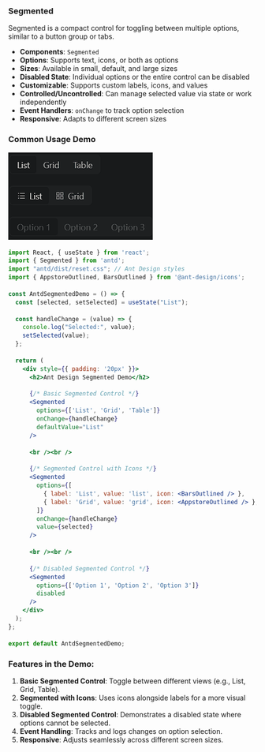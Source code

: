 ### Segmented

Segmented is a compact control for toggling between multiple options, similar to a button group or tabs.

- **Components**: `Segmented`
- **Options**: Supports text, icons, or both as options
- **Sizes**: Available in small, default, and large sizes
- **Disabled State**: Individual options or the entire control can be disabled
- **Customizable**: Supports custom labels, icons, and values
- **Controlled/Uncontrolled**: Can manage selected value via state or work independently
- **Event Handlers**: `onChange` to track option selection
- **Responsive**: Adapts to different screen sizes

### Common Usage Demo

![image-20241120222025175](assets/image-20241120222025175.png)

```jsx
import React, { useState } from 'react';
import { Segmented } from 'antd';
import "antd/dist/reset.css"; // Ant Design styles
import { AppstoreOutlined, BarsOutlined } from '@ant-design/icons';

const AntdSegmentedDemo = () => {
  const [selected, setSelected] = useState("List");

  const handleChange = (value) => {
    console.log("Selected:", value);
    setSelected(value);
  };

  return (
    <div style={{ padding: '20px' }}>
      <h2>Ant Design Segmented Demo</h2>

      {/* Basic Segmented Control */}
      <Segmented
        options={['List', 'Grid', 'Table']}
        onChange={handleChange}
        defaultValue="List"
      />

      <br /><br />

      {/* Segmented Control with Icons */}
      <Segmented
        options={[
          { label: 'List', value: 'list', icon: <BarsOutlined /> },
          { label: 'Grid', value: 'grid', icon: <AppstoreOutlined /> },
        ]}
        onChange={handleChange}
        value={selected}
      />

      <br /><br />

      {/* Disabled Segmented Control */}
      <Segmented
        options={['Option 1', 'Option 2', 'Option 3']}
        disabled
      />
    </div>
  );
};

export default AntdSegmentedDemo;
```

### Features in the Demo:
1. **Basic Segmented Control**: Toggle between different views (e.g., List, Grid, Table).
2. **Segmented with Icons**: Uses icons alongside labels for a more visual toggle.
3. **Disabled Segmented Control**: Demonstrates a disabled state where options cannot be selected.
4. **Event Handling**: Tracks and logs changes on option selection.
5. **Responsive**: Adjusts seamlessly across different screen sizes.